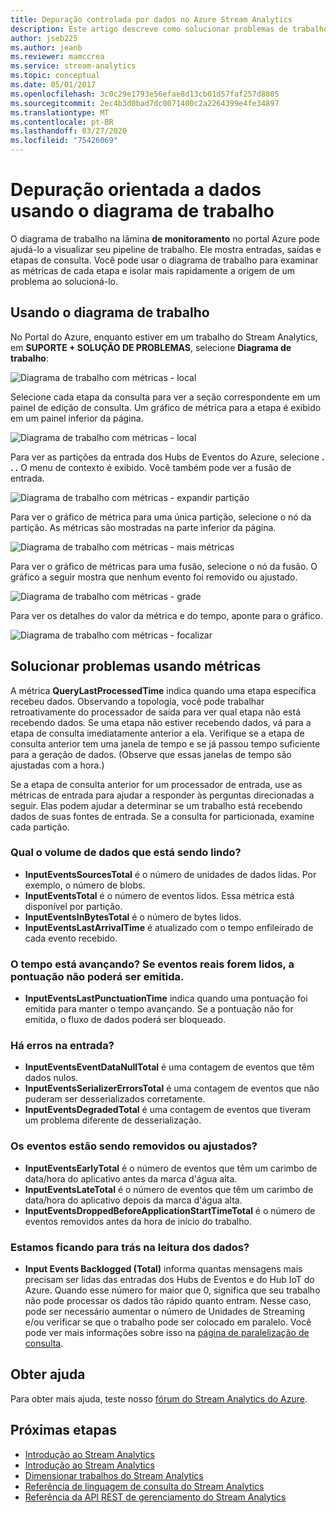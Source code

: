 ```yaml
---
title: Depuração controlada por dados no Azure Stream Analytics
description: Este artigo descreve como solucionar problemas de trabalhos no Azure Stream Analytics usando métrica e diagrama do trabalho no Portal do Azure.
author: jseb225
ms.author: jeanb
ms.reviewer: mamccrea
ms.service: stream-analytics
ms.topic: conceptual
ms.date: 05/01/2017
ms.openlocfilehash: 3c0c29e1793e56efae8d13cb01d57faf257d8805
ms.sourcegitcommit: 2ec4b3d0bad7dc0071400c2a2264399e4fe34897
ms.translationtype: MT
ms.contentlocale: pt-BR
ms.lasthandoff: 03/27/2020
ms.locfileid: "75426069"
---
```

# <a name="data-driven-debugging-by-using-the-job-diagram"></a>Depuração orientada a dados usando o diagrama de trabalho

O diagrama de trabalho na lâmina **de monitoramento** no portal Azure pode ajudá-lo a visualizar seu pipeline de trabalho. Ele mostra entradas, saídas e etapas de consulta. Você pode usar o diagrama de trabalho para examinar as métricas de cada etapa e isolar mais rapidamente a origem de um problema ao solucioná-lo.

## <a name="using-the-job-diagram"></a>Usando o diagrama de trabalho

No Portal do Azure, enquanto estiver em um trabalho do Stream Analytics, em **SUPORTE + SOLUÇÃO DE PROBLEMAS**, selecione **Diagrama de trabalho**:

![Diagrama de trabalho com métricas - local](./media/stream-analytics-job-diagram-with-metrics/stream-analytics-job-diagram-with-metrics-portal-1.png)

Selecione cada etapa da consulta para ver a seção correspondente em um painel de edição de consulta. Um gráfico de métrica para a etapa é exibido em um painel inferior da página.

![Diagrama de trabalho com métricas - local](./media/stream-analytics-job-diagram-with-metrics/stream-analytics-job-diagram-with-metrics-portal-2.png)

Para ver as partições da entrada dos Hubs de Eventos do Azure, selecione **. . .** O menu de contexto é exibido. Você também pode ver a fusão de entrada.

![Diagrama de trabalho com métricas - expandir partição](./media/stream-analytics-job-diagram-with-metrics/stream-analytics-job-diagram-with-metrics-portal-3.png)

Para ver o gráfico de métrica para uma única partição, selecione o nó da partição. As métricas são mostradas na parte inferior da página.

![Diagrama de trabalho com métricas - mais métricas](./media/stream-analytics-job-diagram-with-metrics/stream-analytics-job-diagram-with-metrics-portal-4.png)

Para ver o gráfico de métricas para uma fusão, selecione o nó da fusão. O gráfico a seguir mostra que nenhum evento foi removido ou ajustado.

![Diagrama de trabalho com métricas - grade](./media/stream-analytics-job-diagram-with-metrics/stream-analytics-job-diagram-with-metrics-portal-5.png)

Para ver os detalhes do valor da métrica e do tempo, aponte para o gráfico.

![Diagrama de trabalho com métricas - focalizar](./media/stream-analytics-job-diagram-with-metrics/stream-analytics-job-diagram-with-metrics-portal-6.png)

## <a name="troubleshoot-by-using-metrics"></a>Solucionar problemas usando métricas

A métrica **QueryLastProcessedTime** indica quando uma etapa específica recebeu dados. Observando a topologia, você pode trabalhar retroativamente do processador de saída para ver qual etapa não está recebendo dados. Se uma etapa não estiver recebendo dados, vá para a etapa de consulta imediatamente anterior a ela. Verifique se a etapa de consulta anterior tem uma janela de tempo e se já passou tempo suficiente para a geração de dados. (Observe que essas janelas de tempo são ajustadas com a hora.)
 
Se a etapa de consulta anterior for um processador de entrada, use as métricas de entrada para ajudar a responder às perguntas direcionadas a seguir. Elas podem ajudar a determinar se um trabalho está recebendo dados de suas fontes de entrada. Se a consulta for particionada, examine cada partição.
 
### <a name="how-much-data-is-being-read"></a>Qual o volume de dados que está sendo lindo?

*   **InputEventsSourcesTotal** é o número de unidades de dados lidas. Por exemplo, o número de blobs.
*   **InputEventsTotal** é o número de eventos lidos. Essa métrica está disponível por partição.
*   **InputEventsInBytesTotal** é o número de bytes lidos.
*   **InputEventsLastArrivalTime** é atualizado com o tempo enfileirado de cada evento recebido.
 
### <a name="is-time-moving-forward-if-actual-events-are-read-punctuation-might-not-be-issued"></a>O tempo está avançando? Se eventos reais forem lidos, a pontuação não poderá ser emitida.

*   **InputEventsLastPunctuationTime** indica quando uma pontuação foi emitida para manter o tempo avançando. Se a pontuação não for emitida, o fluxo de dados poderá ser bloqueado.
 
### <a name="are-there-any-errors-in-the-input"></a>Há erros na entrada?

*   **InputEventsEventDataNullTotal** é uma contagem de eventos que têm dados nulos.
*   **InputEventsSerializerErrorsTotal** é uma contagem de eventos que não puderam ser desserializados corretamente.
*   **InputEventsDegradedTotal** é uma contagem de eventos que tiveram um problema diferente de desserialização.
 
### <a name="are-events-being-dropped-or-adjusted"></a>Os eventos estão sendo removidos ou ajustados?

*   **InputEventsEarlyTotal** é o número de eventos que têm um carimbo de data/hora do aplicativo antes da marca d'água alta.
*   **InputEventsLateTotal** é o número de eventos que têm um carimbo de data/hora do aplicativo depois da marca d'água alta.
*   **InputEventsDroppedBeforeApplicationStartTimeTotal** é o número de eventos removidos antes da hora de início do trabalho.
 
### <a name="are-we-falling-behind-in-reading-data"></a>Estamos ficando para trás na leitura dos dados?

*   **Input Events Backlogged (Total)** informa quantas mensagens mais precisam ser lidas das entradas dos Hubs de Eventos e do Hub IoT do Azure. Quando esse número for maior que 0, significa que seu trabalho não pode processar os dados tão rápido quanto entram. Nesse caso, pode ser necessário aumentar o número de Unidades de Streaming e/ou verificar se que o trabalho pode ser colocado em paralelo. Você pode ver mais informações sobre isso na [página de paralelização de consulta](https://docs.microsoft.com/azure/stream-analytics/stream-analytics-parallelization). 


## <a name="get-help"></a>Obter ajuda
Para obter mais ajuda, teste nosso [fórum do Stream Analytics do Azure](https://social.msdn.microsoft.com/Forums/azure/home?forum=AzureStreamAnalytics). 

## <a name="next-steps"></a>Próximas etapas
* [Introdução ao Stream Analytics](stream-analytics-introduction.md)
* [Introdução ao Stream Analytics](stream-analytics-real-time-fraud-detection.md)
* [Dimensionar trabalhos do Stream Analytics](stream-analytics-scale-jobs.md)
* [Referência de linguagem de consulta do Stream Analytics](https://docs.microsoft.com/stream-analytics-query/stream-analytics-query-language-reference)
* [Referência da API REST de gerenciamento do Stream Analytics](https://msdn.microsoft.com/library/azure/dn835031.aspx)
